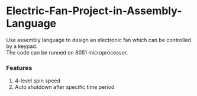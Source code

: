 # Electric-Fan-Project-in-Assembly-Language
Use assembly language to design an electronic fan which can be controlled by a keypad.<br>
The code can be runned on 8051 microprocessor.
<br>
### Features
1. 4-level spin speed
2. Auto shutdown after specific time period
